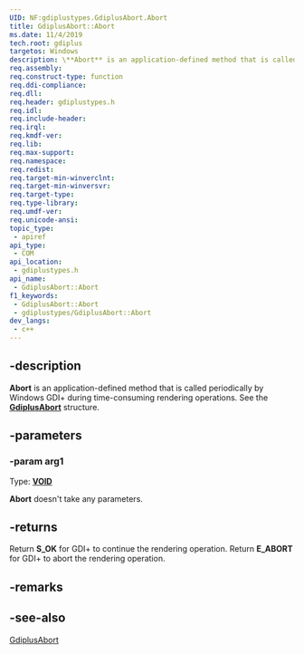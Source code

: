 ```yaml
---
UID: NF:gdiplustypes.GdiplusAbort.Abort
title: GdiplusAbort::Abort
ms.date: 11/4/2019
tech.root: gdiplus
targetos: Windows
description: \**Abort** is an application-defined method that is called periodically by Windows GDI+ during time-consuming rendering operations. See the [**GdiplusAbort**](ns-gdiplustypes-gdiplusabort) structure.
req.assembly: 
req.construct-type: function
req.ddi-compliance: 
req.dll: 
req.header: gdiplustypes.h
req.idl: 
req.include-header: 
req.irql: 
req.kmdf-ver: 
req.lib: 
req.max-support: 
req.namespace: 
req.redist: 
req.target-min-winverclnt: 
req.target-min-winversvr: 
req.target-type: 
req.type-library: 
req.umdf-ver: 
req.unicode-ansi: 
topic_type:
 - apiref
api_type:
 - COM
api_location:
 - gdiplustypes.h
api_name:
 - GdiplusAbort::Abort
f1_keywords:
 - GdiplusAbort::Abort
 - gdiplustypes/GdiplusAbort::Abort
dev_langs:
 - c++
---
```


## -description

**Abort** is an application-defined method that is called periodically by Windows GDI+ during time-consuming rendering operations. See the [**GdiplusAbort**](ns-gdiplustypes-gdiplusabort) structure.

## -parameters

### -param arg1

Type: **[VOID](/windows/win32/winprog/windows-data-types)**

**Abort** doesn't take any parameters.

## -returns

Return **S_OK** for GDI+ to continue the rendering operation. Return **E_ABORT** for GDI+ to abort the rendering operation.

## -remarks

## -see-also

[GdiplusAbort](./ns-gdiplustypes-gdiplusabort)

